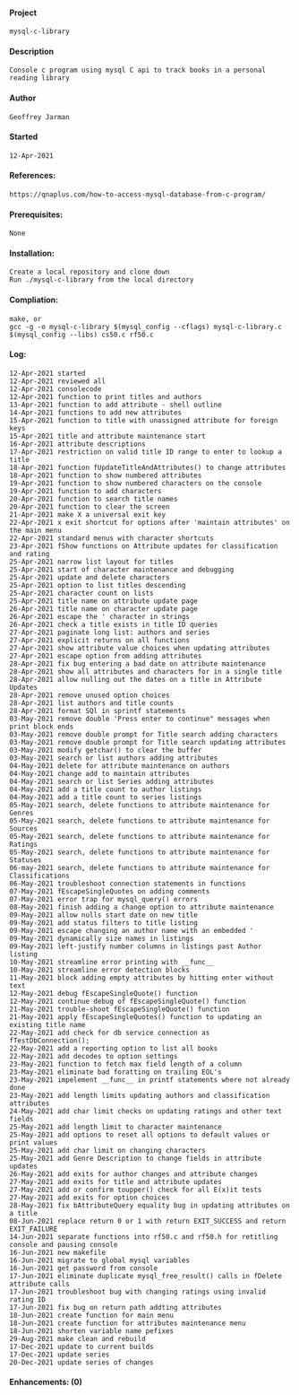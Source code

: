 #### Project
    mysql-c-library
#### Description
    Console c program using mysql C api to track books in a personal reading library
#### Author
    Geoffrey Jarman
#### Started
    12-Apr-2021
#### References:
    https://qnaplus.com/how-to-access-mysql-database-from-c-program/
#### Prerequisites:
    None
#### Installation:
    Create a local repository and clone down
    Run ./mysql-c-library from the local directory
#### Compliation:
    make, or
    gcc -g -o mysql-c-library $(mysql_config --cflags) mysql-c-library.c $(mysql_config --libs) cs50.c rf50.c
#### Log:
    12-Apr-2021 started
    12-Apr-2021 reviewed all
    12-Apr-2021 consolecode
    12-Apr-2021 function to print titles and authors
    13-Apr-2021 function to add attribute - shell outline
    14-Apr-2021 functions to add new attributes
    15-Apr-2021 function to title with unassigned attribute for foreign keys
    15-Apr-2021 title and attribute maintenance start
    16-Apr-2021 attribute descriptions
    17-Apr-2021 restriction on valid title ID range to enter to lookup a title
    18-Apr-2021 function fUpdateTitleAndAttributes() to change attributes
    18-Apr-2021 function to show numbered attributes
    19-Apr-2021 function to show numbered characters on the console
    19-Apr-2021 function to add characters
    20-Apr-2021 function to search title names
    20-Apr-2021 function to clear the screen
    21-Apr-2021 make X a universal exit key
    22-Apr-2021 x exit shortcut for options after 'maintain attributes' on the main menu
    22-Apr-2021 standard menus with character shortcuts
    23-Apr-2021 fShow functions on Attribute updates for classification and rating
    25-Apr-2021 narrow list layout for titles
    25-Apr-2021 start of character maintenance and debugging
    25-Apr-2021 update and delete characters
    25-Apr-2021 option to list titles descending
    25-Apr-2021 character count on lists
    25-Apr-2021 title name on attribute update page
    26-Apr-2021 title name on character update page
    26-Apr-2021 escape the ' character in strings
    26-Apr-2021 check a title exists in title ID queries
    27-Apr-2021 paginate long list: authors and series
    27-Apr-2021 explicit returns on all functions
    27-Apr-2021 show attribute value choices when updating attributes
    27-Apr-2021 escape option from adding attributes
    28-Apr-2021 fix bug entering a bad date on attribute maintenance
    28-Apr-2021 show all attributes and characters for in a single title
    28-Apr-2021 allow nulling out the dates on a title in Attribute Updates
    28-Apr-2021 remove unused option choices
    28-Apr-2021 list authors and title counts
    28-Apr-2021 format SQl in sprintf statements
    03-May-2021 remove double 'Press enter to continue" messages when print block ends
    03-May-2021 remove double prompt for Title search adding characters
    03-May-2021 remove double prompt for Title search updating attributes
    03-May-2021 modify getchar() to clear the buffer
    03-May-2021 search or list authors adding attributes
    04-May-2021 delete for attribute maintenance on authors
    04-May-2021 change add to maintain attributes
    04-May-2021 search or list Series adding attributes
    04-May-2021 add a title count to author listings
    04-May-2021 add a title count to series listings
    05-May-2021 search, delete functions to attribute maintenance for Genres
    05-May-2021 search, delete functions to attribute maintenance for Sources
    05-May-2021 search, delete functions to attribute maintenance for Ratings
    05-May-2021 search, delete functions to attribute maintenance for Statuses
    06-may-2021 search, delete functions to attribute maintenance for Classifications
    06-May-2021 troubleshoot connection statements in functions
    07-May-2021 fEscapeSingleQuotes on adding comments
    07-May-2021 error trap for mysql_query() errors
    08-May-2021 finish adding a change option to attribute maintenance
    09-May-2021 allow nulls start date on new title
    09-May-2021 add status filters to title listing
    09-May-2021 escape changing an author name with an embedded '
    09-May-2021 dynamically size names in listings
    09-May-2021 left-justify number columns in listings past Author listing
    10-May-2021 streamline error printing with __func__
    10-May-2021 streamline error detection blocks
    11-May-2021 block adding empty attributes by hitting enter without text
    12-May-2021 debug fEscapeSingleQuote() function
    12-May-2021 continue debug of fEscapeSingleQuote() function
    21-May-2021 trouble-shoot fEscapeSingleQuote() function
    21-May-2021 apply fEscapeSingleQuotes() function to updating an existing title name
    22-May-2021 add check for db service connection as fTestDbConnection();
    22-May-2021 add a reporting option to list all books
    22-May-2021 add decodes to option settings
    23-May-2021 function to fetch max field length of a column
    23-May-2021 eliminate bad foratting on trailing EOL's
    23-May-2021 impelement __func__ in printf statements where not already done
    23-May-2021 add length limits updating authors and classification attributes
    24-May-2021 add char limit checks on updating ratings and other text fields
    25-May-2021 add length limit to character maintenance
    25-May-2021 add options to reset all options to default values or print values
    25-May-2021 add char limit on changing characters
    25-May-2021 add Genre Description to change fields in attribute updates
    26-May-2021 add exits for author changes and attribute changes
    27-May-2021 add exits for title and attribute updates
    27-May-2021 add or confirm toupper() check for all E(x)it tests
    27-May-2021 add exits for option choices
    28-May-2021 fix bAttributeQuery equality bug in updating attributes on a title
    08-Jun-2021 replace return 0 or 1 with return EXIT_SUCCESS and return EXIT_FAILURE
    14-Jun-2021 separate functions into rf50.c and rf50.h for retitling console and pausing console
    16-Jun-2021 new makefile
    16-Jun-2021 migrate to global mysql variables
    16-Jun-2021 get password from console
    17-Jun-2021 eliminate duplicate mysql_free_result() calls in fDelete attribute calls
    17-Jun-2021 troubleshoot bug with changing ratings using invalid rating ID
    17-Jun-2021 fix bug on return path addting attributes
    18-Jun-2021 create function for main menu
    18-Jun-2021 create function for attributes maintenance menu
    18-Jun-2021 shorten variable name pefixes
    29-Aug-2021 make clean and rebuild
    17-Dec-2021 update to current builds
    17-Dec-2021 update series
    20-Dec-2021 update series of changes
#### Enhancements: (0)

